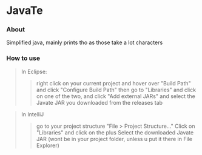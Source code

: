 # JavaTe

### About

Simplified java, mainly prints tho as those take a lot characters

### How to use

> In Eclipse:
> > right click on your current project and hover over "Build Path" and click "Configure Build Path"
> > then go to "Libraries" and click on one of the two, and click "Add external JARs" and select the Javate JAR you downloaded from the releases tab

> In IntelliJ
> > go to your project structure "File > Project Structure..."
> > Click on "Libraries" and click on the plus
> > Select the downloaded Javate JAR (wont be in your project folder, unless u put it there in File Explorer)